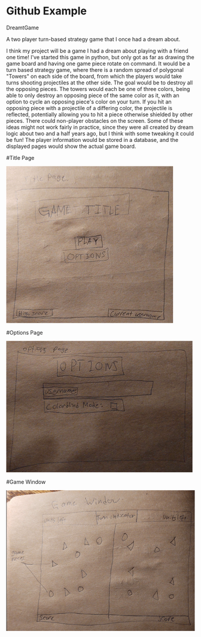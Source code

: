 # Github Example

DreamtGame

A two player turn-based strategy game that I once had a dream about.

I think my project will be a game I had a dream about playing with a friend one time! I've started this game in python, but only got as far as drawing the game board and having one game piece rotate on command. It would be a turn based strategy game, where there is a random spread of polygonal "Towers" on each side of the board, from which the players would take turns shooting projectiles at the other side. The goal would be to destroy all the opposing pieces. The towers would each be one of three colors, being able to only destroy an opposing piece of the same color as it, with an option to cycle an opposing piece's color on your turn. If you hit an opposing piece with a projectile of a differing color, the projectile is reflected, potentially allowing you to hit a piece otherwise shielded by other pieces. There could non-player obstacles on the screen. Some of these ideas might not work fairly in practice, since they were all created by dream logic about two and a half years ago, but I think with some tweaking it could be fun! The player information would be stored in a database, and the displayed pages would show the actual game board.


#Title Page

![Title Page Mockup](/Images/Title.png)

#Options Page

![Title Page Mockup](/Images/Options.png)

#Game Window

![Title Page Mockup](/Images/GameWindow.png)
